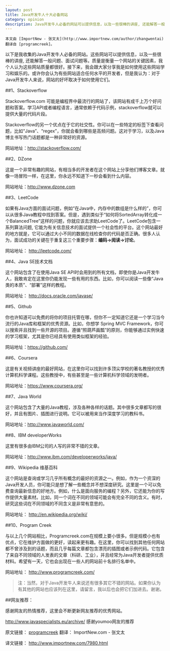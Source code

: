 ```yaml
---
layout: post
title: Java开发牛人十大必备网站
category: opinion
description: Java开发牛人必备的网站可以提供信息，以及一些很棒的讲座, 还能解答一般问题、面试问题等。质量是衡量一个网站的关键因素。
---
```


`本文由 [ImportNew - 张文太](http://www.importnew.com/author/zhangwentai) 翻译自 [programcreek]。`

以下是我收集的Java开发牛人必备的网站。这些网站可以提供信息，以及一些很棒的讲座, 还能解答一般问题、面试问题等。质量是衡量一个网站的关键因素，我个人认为这些网站质量都很好。接下来，我会跟大家分享我是如何使用这些网站学习和娱乐的。或许你会认为有些网站适合任何水平的开发者，但是我认为：对于Java开发牛人来说，网站的好坏取决于如何使用它们。

##1、Stackoverflow

Stackoverflow.com 可能是编程界中最流行的网站了，该网站有成千上万个好问题和答案。学习API或者编程语言，通常依赖于代码示例，stackoverflow就可以提供大量的代码片段。

Stackoverflow的另一个优点在于它的社交性。你可以在一些特定的标签下查看问题，比如“Java”、“regex”，你就会看到哪些是高频问题。这对于学习，以及Java博主书写热门话题都是一种非常好的资源。


网站地址：<http://stackoverflow.com/>

##2、DZone

这是一个非常有趣的网站，有相当多的开发者在这个网站上分享他们博客文章。就像一场冒险一样，在这里，你永远不知道下一秒会看到什么内容。


网站地址：<http://www.dzone.com>

##3、LeetCode

如果有Java方面的面试问题，例如“在Java中，内存中的数组是什么样的”，你可以从很多Java教程中找到答案。但是，遇到类似于“如何将SortedArray转化成一个BalancedTree”这样的问题，你就应该去求助LeetCode了。LeetCode包含一系列算法问题, 它能为有关信息技术的面试提供一个社会性的平台。这个网站最好的地方就是，它可以通过大小不同的数据在线检查你的代码是否正确。很多人认为，面试成功的关键在于重复这三个重要步骤：**编码->阅读->讨论**。


网站地址： <http://leetcode.com/>

##4、Java SE技术文档

这个网站包含了在使用Java SE API时会用到的所有文档，即使你是Java开发牛人，我敢肯定在这里你仍能发现一些有用的东西。比如，你可以阅读一些像“Java类的本质”、“部署”这样的教程。


网站地址： <http://docs.oracle.com/javase/>

##5、Github

你也许知道可以免费的将你的项目托管在哪，但你不一定知道它还是一个学习当今流行的Java库和框架的优秀资源。比如，你想学 Spring MVC Framework，你可以搜索并且找到一些开源的项目。遵循“照葫芦画瓢”的原则，你能够通过实例快速的学习框架，尤其是你已经具有使用类似框架的经验。


网站地址：<https://github.com/>

##6、Coursera

这是有关视频讲座的最好网站，在这里你可以找到许多顶尖学校的著名教授的优秀计算机科学课程。这些教授中，有些甚至是一些计算机科学领域的发明者。


网站地址：<https://www.coursera.org/>

##7、Java World

这个网站包含了大量的Java教程，涉及各种各样的话题。其中很多文章都写的很好，并且有图片、插图进行说明。它可以被用来当作深度学习的教科书。


网站地址：<http://www.javaworld.com/>

##8、IBM developerWorks

这里有很多由IBM公司的人写的非常不错的文章。


网站地址：<http://www.ibm.com/developerworks/java/>

##9、Wikipedia 维基百科

这个网站是查询或学习几乎所有概念的最好的资源之一。例如，作为一个资深的Java开发人员，你可能只是想了解一些概念并不想深度研究。这里是一个可以免费查询最新信息的好地方。例如，什么是面向服务的编程？另外，它还能为你的写作提供大量素材。比如，同一个词在不同的领域可能会有完全不同的含义。有时，研究这些词在不同领域的不同含义是非常有意思的。


网站地址： <http://en.wikipedia.org/wiki/>

##10、Program Creek

与以上几个网站相比，Programcreek.com在规模上要小很多。但是规模小也有优点，它在维护方面做的更好，读起来更有趣。在这里，你可以找到其他任何网站都不曾涉及到的话题，而且几乎每篇文章都包含漂亮的插图或者示例代码。它包含了来自不同领域的人发表的文章（科研、工业），并且经常为Java开发者提供优质材料。希望有一天，它也会出现在一些人的网站前十名排行名单中。


网站地址： <http://www.programcreek.com/>

>注：当然，对于Java开发牛人来说还有很多其它不错的网站。如果你认为有其他的网站也应该列在这里，请留言，我以后也会把它们加进去。谢谢。

##网友推荐：

感谢网友的热情推荐，这里会不断更新网友推荐的优秀网站。

<http://www.javaspecialists.eu/archive/> 感谢youmoo网友的推荐

原文链接： [programcreek] 翻译： ImportNew.com - 张文太

译文链接： <http://www.importnew.com/7980.html>


[programcreek]: http://www.programcreek.com/2013/09/top-10-websites-for-advanced-level-java-developers/
